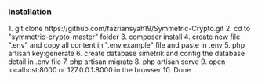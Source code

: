 <h3>Installation</h3>
1. git clone https://github.com/fazriansyah19/Symmetric-Crypto.git
2. cd to "symmetric-crypto-master" folder
3. composer install
4. create new file ".env" and copy all content in ".env.example" file and paste in .env
5. php artisan key:generate
6. create database simetrik and config the database detail in .env file
7. php artisan migrate
8. php artisan serve
9. open localhost:8000 or 127.0.0.1:8000 in the browser
10. Done

